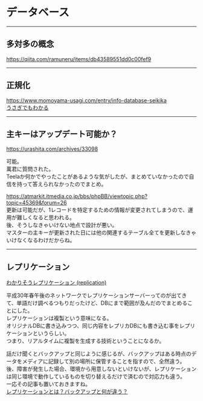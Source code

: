 # データベース

---

## 多対多の概念

<https://qiita.com/ramuneru/items/db43589551dd0c00fef9>  

---

## 正規化

<https://www.momoyama-usagi.com/entry/info-database-seikika>  
[うさぎでもわかる](https://rikulogger.com/db/nomalization/)  
[](https://rikulogger.com/db/nomalization/)

---

## 主キーはアップデート可能か？

<https://urashita.com/archives/33098>

可能。  
萬君に質問された。  
Teelaか何かでやったことがあるような気がしたが、まとめていなかったので自信を持って答えられなかったのでまとめ。  

<https://atmarkit.itmedia.co.jp/bbs/phpBB/viewtopic.php?topic=45369&forum=26>  
更新は可能だが、1レコードを特定するための情報が変更されてしまうので、運用が難しくなると思われる。  
後、そうしなきゃいけない地点で設計が悪い。  
マスターの主キーが更新された日には他の関連するテーブル全てを更新しなきゃいけなくなるわけだからね。  

---

## レプリケーション

[わかりそうレプリケーション (replication)](https://wa3.i-3-i.info/word12869.html)  

平成30年春午後のネットワークでレプリケーションサーバーってのが出てきて、単語だけ調べるつもりだったけど、DBにまで範囲が及んだのでまとめることにした。  
レプリケーションは複製という意味になる。  
オリジナルDBに書き込みつつ、同じ内容をレプリカDBにも書き込む事をレプリケーションというらしい。  
つまり、リアルタイムに複製を生成する技術ということになるか。  

話だけ聞くとバックアップと同じように感じるが、バックアップはある時点のデータをメディアに記録して別の場所に保管することを指すので、全然違う。  
後、障害が発生した場合、環境から用意しないといけないが、レプリケーションは同じ環境で動作しているものを切り替えるだけで済むので対応力も違う。  
一応その記事も置いておきますね。  
[レプリケーションとは？バックアップと何が違う？](https://bcblog.sios.jp/what-is-replication/)  
